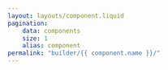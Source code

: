 ```yaml
---
layout: layouts/component.liquid
pagination:
    data: components
    size: 1
    alias: component
permalink: "builder/{{ component.name }}/"
---
```


